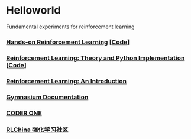 # Helloworld
Fundamental experiments for reinforcement learning

### [Hands-on Reinforcement Learning](http://hrl.boyuai.com/) [[Code](https://github.com/boyu-ai/Hands-on-RL)]
### [Reinforcement Learning: Theory and Python Implementation](https://github.com/ZhiqingXiao/rl-book/tree/master/zh2019) [[Code](https://github.com/ZhiqingXiao/rl-book/tree/master/en2022)]
### [Reinforcement Learning: An Introduction](https://github.com/ShangtongZhang/reinforcement-learning-an-introduction)

### [Gymnasium Documentation](https://gymnasium.farama.org/)

### [CODER ONE](https://www.gocoder.one/blog)


### [RLChina 强化学习社区](http://rlchina.org/)

